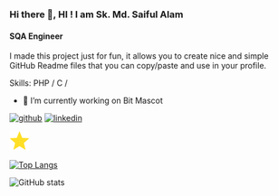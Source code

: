 
### Hi there 👋, HI ! I am Sk. Md. Saiful Alam
#### SQA Engineer

I made this project just for fun, it allows you to create nice and simple GitHub Readme files that you can copy/paste and use in your profile.

Skills: PHP / C / 

- 🔭 I’m currently working on Bit Mascot 


[<img src='https://cdn.jsdelivr.net/npm/simple-icons@3.0.1/icons/github.svg' alt='github' height='40'>](https://github.com/saifulsahim)  [<img src='https://cdn.jsdelivr.net/npm/simple-icons@3.0.1/icons/linkedin.svg' alt='linkedin' height='40'>](https://www.linkedin.com/in/https://www.linkedin.com/in/saifulsahim//)  

<a href='https://stars.github.com/'><img src='https://raw.githubusercontent.com/acervenky/animated-github-badges/master/assets/starbadge.gif' width='35' height='35'></a> 

[![Top Langs](https://github-readme-stats.vercel.app/api/top-langs/?username=saifulsahim)](https://github.com/anuraghazra/github-readme-stats)

![GitHub stats](https://github-readme-stats.vercel.app/api?username=saifulsahim&show_icons=true)  

